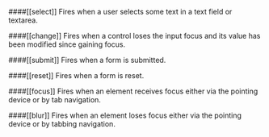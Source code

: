 ####[[select]]
Fires when a user selects some text in a text field or textarea.

####[[change]]
Fires when a control loses the input focus and its value has been modified since gaining focus.

####[[submit]]
Fires when a form is submitted.

####[[reset]]
Fires when a form is reset.

####[[focus]]
Fires when an element receives focus either via the pointing device or by tab navigation.

####[[blur]]
Fires when an element loses focus either via the pointing device or by tabbing navigation.
